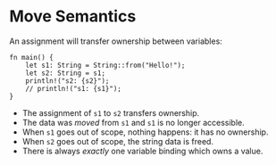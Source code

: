 # Move Semantics

An assignment will transfer ownership between variables:

```rust,editable
fn main() {
    let s1: String = String::from("Hello!");
    let s2: String = s1;
    println!("s2: {s2}");
    // println!("s1: {s1}");
}
```

- The assignment of `s1` to `s2` transfers ownership.
- The data was _moved_ from `s1` and `s1` is no longer accessible.
- When `s1` goes out of scope, nothing happens: it has no ownership.
- When `s2` goes out of scope, the string data is freed.
- There is always _exactly_ one variable binding which owns a value.
